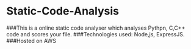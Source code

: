 # Static-Code-Analysis
###This is a online static code analyser which analyses Pythpn, C,C++ code and scores your file.
###Technologies used: Node,js, ExpressJS.
###Hosted on AWS
